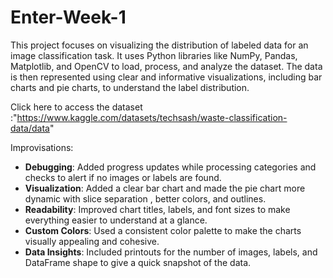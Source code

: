 # Enter-Week-1
This project focuses on visualizing the distribution of labeled data for an image classification task. It uses Python libraries like NumPy, Pandas, Matplotlib, and OpenCV to load, process, and analyze the dataset. The data is then represented using clear and informative visualizations, including bar charts and pie charts, to understand the label distribution.

Click here to access the dataset :"https://www.kaggle.com/datasets/techsash/waste-classification-data/data"

Improvisations:
- **Debugging**: Added progress updates while processing categories and checks to alert if no images or labels are found.  
- **Visualization**: Added a clear bar chart and made the pie chart more dynamic with slice separation , better colors, and outlines.  
- **Readability**: Improved chart titles, labels, and font sizes to make everything easier to understand at a glance.  
- **Custom Colors**: Used a consistent color palette to make the charts visually appealing and cohesive.  
- **Data Insights**: Included printouts for the number of images, labels, and DataFrame shape to give a quick snapshot of the data.  

